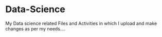 # Data-Science
My Data science related Files and Activities in which I upload and make changes as per my needs....
